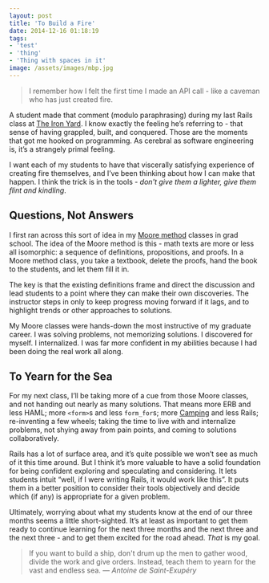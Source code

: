 ```yaml
---
layout: post
title: 'To Build a Fire'
date: 2014-12-16 01:18:19
tags:
- 'test'
- 'thing'
- 'Thing with spaces in it'
image: /assets/images/mbp.jpg
---
```

> I remember how I felt the first time I made an API call - like a caveman who has just created fire.

A student made that comment (modulo paraphrasing) during my last Rails class at [The Iron Yard](http://theironyard.com/academy/). I know exactly the feeling he’s referring to - that sense of having grappled, built, and conquered. Those are the moments that got me hooked on programming. As cerebral as software engineering is, it’s a strangely primal feeling.

I want each of my students to have that viscerally satisfying experience of creating fire themselves, and I’ve been thinking about how I can make that happen. I think the trick is in the tools - _don't give them a lighter, give them flint and kindling_.

## Questions, Not Answers


I first ran across this sort of idea in my [Moore method](http://en.wikipedia.org/wiki/Moore_method) classes in grad school. The idea of the Moore method is this - math texts are more or less all isomorphic: a sequence of definitions, propositions, and proofs. In a Moore method class, you take a textbook, delete the proofs, hand the book to the students, and let them fill it in.

The key is that the existing definitions frame and direct the discussion and lead students to a point where they can make their own discoveries. The instructor steps in only to keep progress moving forward if it lags, and to highlight trends or other approaches to solutions.

My Moore classes were hands-down the most instructive of my graduate career. I was solving problems, not memorizing solutions. I discovered for myself. I internalized. I was far more confident in my abilities because I had been doing the real work all along.

## To Yearn for the Sea


For my next class, I’ll be taking more of a cue from those Moore classes, and not handing out nearly as many solutions. That means more ERB and less HAML; more `<form>`s and less `form_for`s; more [Camping](http://camping.io/) and less Rails; re-inventing a few wheels; taking the time to live with and internalize problems, not shying away from pain points, and coming to solutions collaboratively.

Rails has a lot of surface area, and it’s quite possible we won’t see as much of it this time around. But I think it’s more valuable to have a solid foundation for being confident exploring and speculating and considering. It lets students intuit “well, if I were writing Rails, it would work like this”. It puts them in a better position to consider their tools objectively and decide which (if any) is appropriate for a given problem.

Ultimately, worrying about what my students know at the end of our three months seems a little short-sighted. It’s at least as important to get them ready to continue learning for the next three months and the next three and the next three - and to get them excited for the road ahead. _That_ is my goal.

> If you want to build a ship, don't drum up the men to gather wood, divide the work and give orders. Instead, teach them to yearn for the vast and endless sea. — _Antoine de Saint-Exupéry_
